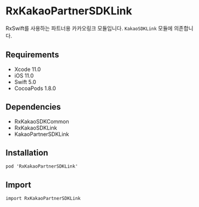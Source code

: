 # RxKakaoPartnerSDKLink

RxSwift를 사용하는 파트너용 카카오링크 모듈입니다. `KakaoSDKLink` 모듈에 의존합니다.

## Requirements
- Xcode 11.0
- iOS 11.0
- Swift 5.0
- CocoaPods 1.8.0

## Dependencies
- RxKakaoSDKCommon
- RxKakaoSDKLink
- KakaoPartnerSDKLink

## Installation
```
pod 'RxKakaoPartnerSDKLink'
```

## Import
```
import RxKakaoPartnerSDKLink
```